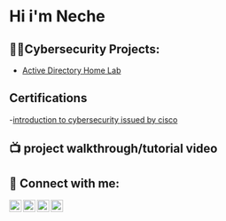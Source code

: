 <h1>Hi i'm Neche</a></h1>

<h2>👨‍💻Cybersecurity Projects:</h2>

 - [Active Directory Home Lab](https://github.com/joshmadakor1/Algorithms-Practice)


<h2>Certifications</h2>

-[introduction to cybersecurity issued by cisco](https://www.credly.com/badges/bc46596b-060a-4e4c-9461-baa34c25d47b/public_url)


<h2>📺 project walkthrough/tutorial video </h2>


<h2> 🤳 Connect with me:</h2>

[<img align="left" alt="chinecheremogbunwobodo | YouTube" width="22px" src="https://cdn.jsdelivr.net/npm/simple-icons@v3/icons/youtube.svg" />][youtube]
[<img align="left" alt="JoshMadakor | Twitter" width="22px" src="https://cdn.jsdelivr.net/npm/simple-icons@v3/icons/twitter.svg" />][twitter]
[<img align="left" alt="chinecheremogbunwobodo | LinkedIn" width="22px" src="https://cdn.jsdelivr.net/npm/simple-icons@v3/icons/linkedin.svg" />][linkedin]
[<img align="left" alt="JoshMadakor | Instagram" width="22px" src="https://cdn.jsdelivr.net/npm/simple-icons@v3/icons/instagram.svg" />][instagram]

[twitter]: https://twitter.com/joshmadakor
[youtube]: https://www.youtube.com/c//UClBk_bR3KNaS15Sm_-KY2Sw/about
[instagram]: https://www.instagram.com/joshmadakor/
[linkedin]: https://linkedin.com/in/chinecheremogbunwobodo/


<!--
